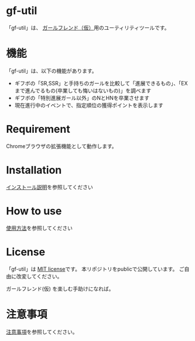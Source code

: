 # gf-util
 「gf-util」は、 [ガールフレンド（仮）](https://vcard.ameba.jp/)用のユーティリティツールです。

# 機能
 
 「gf-util」は、以下の機能があります。
 * ギフボの「SR,SSR」と手持ちのガールを比較して「進展できるもの」、「EXまで進んでるもの(卒業しても悔いはないもの)」を調べます
 * ギフボの「特別進展ガール以外」のNとHNを卒業させます
 * 現在進行中のイベントで、指定順位の獲得ポイントを表示します

# Requirement
 
  Chromeブラウザの拡張機能として動作します。
 
# Installation
 
  [インストール説明](install.md)を参照してください

# How to use
 
  [使用方法](howtouse.md)を参照してください

# License
 
「gf-util」は [MIT license](https://en.wikipedia.org/wiki/MIT_License)です。
 本リポジトリをpublicで公開しています。
 ご自由に改変してください。

 ガールフレンド(仮) を楽しむ手助けになれば。

# 注意事項

  [注意事項](warning.md)を参照してください。  
